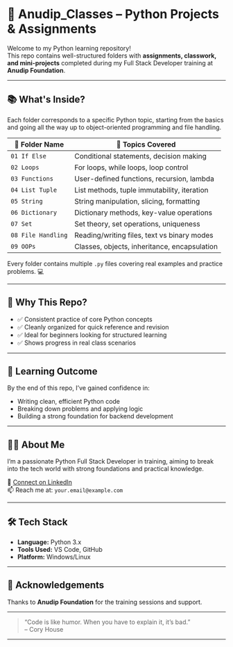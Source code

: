 # 🐍 Anudip_Classes – Python Projects & Assignments

Welcome to my Python learning repository!  
This repo contains well-structured folders with **assignments, classwork, and mini-projects** completed during my Full Stack Developer training at **Anudip Foundation**.

---

## 📚 What's Inside?

Each folder corresponds to a specific Python topic, starting from the basics and going all the way up to object-oriented programming and file handling.

| 📁 Folder Name        | 📌 Topics Covered                                 |
|----------------------|---------------------------------------------------|
| `01 If Else`         | Conditional statements, decision making           |
| `02 Loops`           | For loops, while loops, loop control              |
| `03 Functions`       | User-defined functions, recursion, lambda         |
| `04 List Tuple`      | List methods, tuple immutability, iteration       |
| `05 String`          | String manipulation, slicing, formatting          |
| `06 Dictionary`      | Dictionary methods, key-value operations          |
| `07 Set`             | Set theory, set operations, uniqueness            |
| `08 File Handling`   | Reading/writing files, text vs binary modes       |
| `09 OOPs`            | Classes, objects, inheritance, encapsulation      |

Every folder contains multiple `.py` files covering real examples and practice problems. 💻

---

## 🚀 Why This Repo?

- ✅ Consistent practice of core Python concepts
- ✅ Cleanly organized for quick reference and revision
- ✅ Ideal for beginners looking for structured learning
- ✅ Shows progress in real class scenarios

---

## 🧠 Learning Outcome

By the end of this repo, I’ve gained confidence in:
- Writing clean, efficient Python code
- Breaking down problems and applying logic
- Building a strong foundation for backend development

---

## 🧑‍💻 About Me

I’m a passionate Python Full Stack Developer in training, aiming to break into the tech world with strong foundations and practical knowledge.

🔗 [Connect on LinkedIn](https://www.linkedin.com/in/adarshsingh-120q/)  
📫 Reach me at: `your.email@example.com`

---

## 🛠️ Tech Stack

- **Language:** Python 3.x  
- **Tools Used:** VS Code, GitHub  
- **Platform:** Windows/Linux

---

## 🙏 Acknowledgements

Thanks to **Anudip Foundation** for the training sessions and support.

---

> “Code is like humor. When you have to explain it, it’s bad.”  
> – Cory House

---
